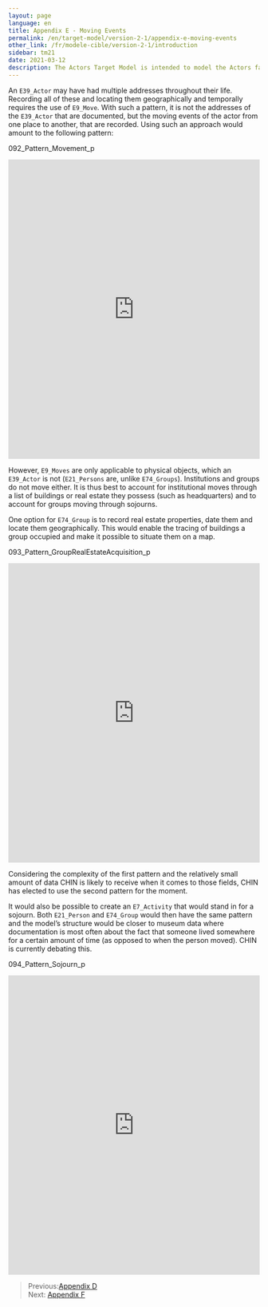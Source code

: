 ```yaml
---
layout: page
language: en
title: Appendix E - Moving Events 
permalink: /en/target-model/version-2-1/appendix-e-moving-events
other_link: /fr/modele-cible/version-2-1/introduction
sidebar: tm21
date: 2021-03-12
description: The Actors Target Model is intended to model the Actors facet of CHIN’s DOPHEDA (that will cover collections data more broadly). Patterns most relevant to actors' lives are presented along with diagrams and examples illustrating them, as well as a record and explanation of relevant decisions that were made when developing said patterns. The current document is a work in progress and, as such, will be enhanced periodically. Elements currently under development or review are listed as issues.
---
```

<!-- [Back to the Table of Contents](/collections-model/en/target-model/version-2-1/information#table-of-contents)
 -->


An `E39_Actor` may have had multiple addresses throughout their  life. Recording all of these and locating them geographically and temporally requires the use of `E9_Move`. With such a pattern, it is not the addresses of the `E39_Actor` that are documented, but the moving events of the actor from one place to another, that are recorded. Using such an approach would amount to the following pattern:

<a name="092_Pattern_Movement_p"></a>092_Pattern_Movement_p
<iframe frameborder="0" style="width:100%;height:600px;" src="https://viewer.diagrams.net/?target=blank&highlight=0000ff&edit=_blank&layers=1&nav=1&title=092_Pattern_Movement_p.drawio#Uhttps%3A%2F%2Fdrive.google.com%2Fuc%3Fid%3D1jicIEoSjQTFbQ3t6aDThpEj8xdI-oUnQ%26export%3Ddownload"></iframe>

However, `E9_Moves` are only applicable to physical objects, which an `E39_Actor` is not (`E21_Persons` are, unlike `E74_Groups`). Institutions and groups do not move either. It is thus best to account for institutional moves through a list of buildings or real estate they possess (such as headquarters) and to account for groups moving through sojourns. 

One option for `E74_Group` is to record real estate properties, date them and locate them geographically. This would enable the tracing of buildings a group occupied and make it possible to situate them on a map.

<a name="093_Pattern_GroupRealEstateAcquisition_p"></a>093_Pattern_GroupRealEstateAcquisition_p
<iframe frameborder="0" style="width:100%;height:600px;" src="https://viewer.diagrams.net/?target=blank&highlight=0000ff&edit=_blank&layers=1&nav=1&title=093_Pattern_GroupRealEstateAcquisition_p.drawio#Uhttps%3A%2F%2Fdrive.google.com%2Fuc%3Fid%3D1_sUihasZypveNX8v7TE7av8oEQYcAJJE%26export%3Ddownload"></iframe>

Considering the complexity of the first pattern and the relatively small amount of data CHIN is likely to receive when it comes to those fields, CHIN has elected to use the second pattern for the moment. 

It would also be possible to create an `E7_Activity` that would stand in for a sojourn. Both `E21_Person` and `E74_Group` would then have the same pattern and the model’s structure would be closer to museum data where documentation is most often about the fact that someone lived somewhere for a certain amount of time (as opposed to when the person moved). CHIN is currently debating this. 

<a name="094_Pattern_Sojourn_p"></a>094_Pattern_Sojourn_p
<iframe frameborder="0" style="width:100%;height:600px;" src="https://viewer.diagrams.net/?target=blank&highlight=0000ff&edit=_blank&layers=1&nav=1&title=094_Pattern_Sojourn_p.drawio#Uhttps%3A%2F%2Fdrive.google.com%2Fuc%3Fid%3D1EjJKURs3c5ltx-ZMRJQdbEA-iVkC7zeM%26export%3Ddownload"></iframe>


> Previous:[Appendix D](/collections-model/en/target-model/version-2-1/appendix-d-relationships)<br>Next: [Appendix F](/collections-model/en/target-model/version-2-1/appendix-f-discussions)
